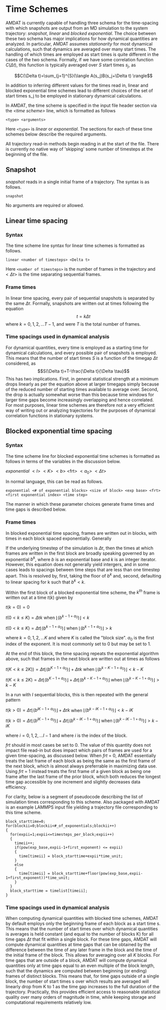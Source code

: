 <h1>Time Schemes</h1>

AMDAT is currently capable of handling three schema for the time-spacing with which snapshots are output from an MD simulation to the system trajectory: _snapshot_, _linear_ and _blocked exponential_. The choice between these two schema has major implications for how dynamical quantities are analyzed. In particular, AMDAT assumes _stationarity_ for most dynamical calculations, such that dynamics are averaged over many start times. The handling of which times are employed as start times is quite different in the cases of the two schema. Formally, if we have some correlation function $C(\Delta t)$, this function is typically averaged over $S$ start times $s_j$, as

$$C(\Delta t)=\sum_{j=1}^{S}(\langle A(s_j)B(s_j+\Delta t) \rangle$$

In addition to inferring different values for the times read in, linear and blocked exponential time schemes lead to different choices of the set of start times s_j to be employed in stationary dynamical calculations.

In AMDAT, the time scheme is specified in the input file header section via the _\<time scheme\>_ line, which is formatted as follows

```
<type> <arguments>
```

Here ``<type>`` is _linear_ or _exponential_. The sections for each of these time schemes below describe the required arguments. 

All trajectory read-in methods begin reading in at the start of the file. There is currently no native way of 'skipping' some number of timesteps at the beginning of the file.

<h2>Snapshot</h2>

_snapshot_ reads in a single initial frame of a trajectory. The syntax is as follows.

```
snapshot
```

No arguments are required or allowed.

<h2>Linear time spacing</h2>

<h3>Syntax</h3>

The time scheme line syntax for linear time schemes is formatted as follows.

```
linear <number of timesteps> <Delta t>
```

Here ``<number of timesteps>`` is the number of frames in the trajectory and $<\Delta t>$ is the time separating sequential frames.

<h3>Frame times</h3>

In linear time spacing, every pair of sequential snapshots is separated by the same $\Delta \tau$. Formally, snapshots are written out at times following the equation
$$t=k\Delta \tau$$
where $k=0,1,2,...T-1$, and were $T$ is the total number of frames.

<h3>Time spacings used in dynamical analysis</h3>

For dynamical quantities, every time is employed as a starting time for dynamical calculations, and every possible pair of snapshots is employed. This means that the number of start times $S$ is a function of the timegap $\Delta t$ considered, as
$$S(\Delta t)=T-\frac{\Delta t}{\Delta \tau}$$
This has two implications. First, in general statistical strength at a minimum drops linearly as per the equation above at larger timegaps simply because of the reduced number of starting times available to average over. Second, the drop is actually somewhat worse than this because time windows for larger time gaps become increasingly overlapping and hence correlated. For most purposes, linear time schemes are therefore not a very efficient way of writing out or analyzing trajectories for the purposes of  dynamical correlation functions in stationary systems.

<h2>Blocked exponential time spacing</h2>

<h3>Syntax</h3>

The time scheme line for blocked exponential time schemes is formatted as follows in terms of the variables in the discussion below.

_exponential_ $< I >$ $< K >$ $< b >$ \<frt\> $< a_0 >$ $< \Delta t >$

In normal language, this can be read as follows.

```
exponential <# of exponential blocks> <size of block> <exp base> <frt> <first exponential index> <time step>
```

The manner in which these parameter choices generate frame times and time gaps is described below.

<h3>Frame times</h3>

In blocked exponential time spacing, frames are written out in blocks, with times in each block spaced exponentially. Generally 

If the underlying timestep of the simulation is $\Delta \tau$, then the times at which frames are written in the first block are broadly speaking governed by an exponential $b^k$, where $b$ is an exponential base and $k$ is an integer iterator. However, this equation does not generally yield intergers, and in some cases leads to spacings between time steps that are less than one timestep apart. This is resolved by, first, taking the floor of $b^k$ and, second, defaulting to linear spacing for k such that $b^k < k$.

Within the first block of a blocked exponential time scheme, the $k^{th}$ frame is written out at a time $t(k)$ given by

$t(k=0)=0$

$t(0 < k \leq K)=\Delta \tau k$ when $\left\lfloor{(b^{k-1+a_0})}\right\rfloor < k$

$t(0 < k \leq K)=\Delta \tau \left\lfloor{(b^{k-1+a_0})}\right\rfloor$ when $\left\lfloor{(b^{k-1+a_0})}\right\rfloor > k$

where $k=0,1,2,...K$ and where $K$ is called the "block size". $a_0$ is the first index of the exponent. It is most commonly set to 0 but may be set to 1.

At the end of this block, the time spacing repeats the exponential algorithm above, such that frames in the next block are written out at times as follows

$t(K < k \leq 2K))=\Delta \tau \left\lfloor{(b^{K-1+a_0})}\right\rfloor + \Delta \tau k$ when $\left\lfloor{(b^{k-K-1+a_0})}\right\rfloor < k - K$

$t(K < k \leq 2K)=\Delta \tau \left\lfloor{(b^{K-1+a_0})}\right\rfloor + \Delta \tau \left\lfloor{(b^{k-K-1+a_0})}\right\rfloor$ when $\left\lfloor{(b^{k-K-1+a_0})}\right\rfloor > k - K$

In a run with $I$ sequential blocks, this is then repeated with the general pattern

$t(k > 0)=\Delta \tau \left\lfloor{(b^{i K-1+a_0})}\right\rfloor + \Delta \tau k$ when $\left\lfloor{(b^{k-i K-1+a_0})}\right\rfloor < k-iK$

$t(k > 0)=\Delta \tau \left\lfloor{(b^{i K-1+a_0})}\right\rfloor + \Delta \tau \left\lfloor{(b^{k-i K-1+a_0})}\right\rfloor$ when $\left\lfloor{(b^{k-i K-1+a_0})}\right\rfloor > k-iK$

where $i = 0, 1, 2, ...I-1$ and where $i$ is the index of the block.



_frt_ should in most cases be set to 0. The value of this quantity does not impact file read-in but does impact which pairs of frames are used for a given time-spacing, as discussed below. When _frt_ = 0, AMDAT essentially treats the last frame of each block as being the same as the first frame of the next block, which is almost always preferrable in maximizing data use. Using _frt_ = 1 instead treats the first frame of a given block as being one frame after the last frame of the prior block, which both reduces the longest time gap accessible by one increment and slightly decreases data efficiency. 

For clarity, below is a segment of pseudocode describing the list of simulation times corresponding to this scheme. Also packaged with AMDAT is an example LAMMPS input file yielding a trajectory file corresponding to this time scheme.

    block_starttime=0;
    for(blockii=0;blockii<#_of_exponentials;blockii++)
    {
      for(expii=1;expii<=timesteps_per_block;expii++)
      {
        timeii++;
        if(pow(exp_base,expii-1+first_exponent) <= expii)
        {
          time[timeii] = block_starttime+expii*time_unit;
        }
        else
        {
          time[timeii] = block_starttime+floor(pow(exp_base,expii-1+first_exponent))*time_unit;
        }
      }
      block_starttime = timelist[timeii];
    }

<h3>Time spacings used in dynamical analysis</h3>

When computing dynamical quantities with blocked time schemes, AMDAT by default employs only the beginning frame of each block as a start time s. This means that the number of start times over which dynamical quantities is averages is held constant (and equal to the number of blocks K) for all time gaps $\Delta t$ that fit within a single block. For these time gaps, AMDAT will compute dynamical quantities at time gaps that can be obtained by the difference between the time of any later frame in the block and the time of the initial frame of the block. This allows for averaging over all $K$ blocks. For time gaps that are outside of a block, AMDAT will compute dynamical quantities only at time gaps equal to an even multiple of the block length, such that the dynamics are computed between beginning (or ending) frames of distinct blocks. This means that, for time gaps outside of a single block, the number of start times s over which results are averaged will linearly drop from K to 1 as the time gap increases to the full duration of the trajectory. Practically, this provides efficient access to reasonable statistical quality over many orders of magnitude in time, while keeping storage and computational requirements relatively low.
